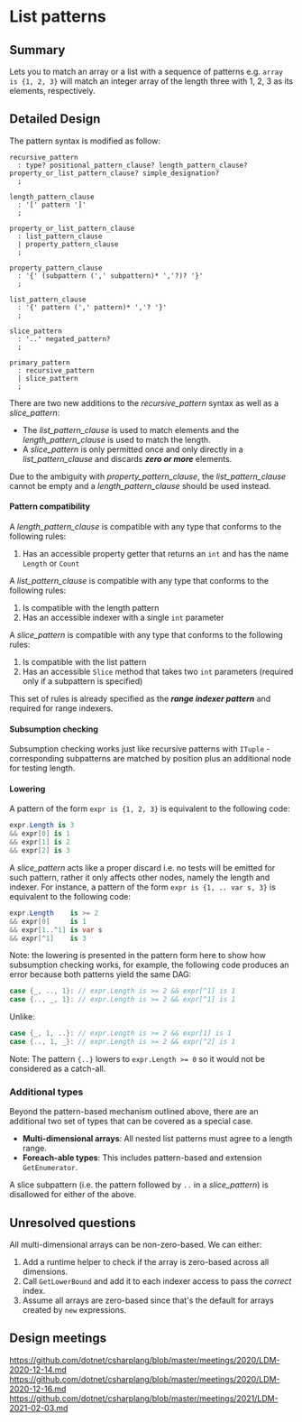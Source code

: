 # List patterns

## Summary

Lets you to match an array or a list with a sequence of patterns e.g. `array is {1, 2, 3}` will match an integer array of the length three with 1, 2, 3 as its elements, respectively.

## Detailed Design

The pattern syntax is modified as follow:

```antlr
recursive_pattern
  : type? positional_pattern_clause? length_pattern_clause? property_or_list_pattern_clause? simple_designation?
  ;

length_pattern_clause
  : '[' pattern ']'
  ;

property_or_list_pattern_clause
  : list_pattern_clause
  | property_pattern_clause
  ;

property_pattern_clause
  : '{' (subpattern (',' subpattern)* ','?)? '}'
  ;

list_pattern_clause
  : '{' pattern (',' pattern)* ','? '}'
  ;

slice_pattern
  : '..' negated_pattern?
  ;

primary_pattern
  : recursive_pattern
  | slice_pattern
  ;
```
There are two new additions to the *recursive_pattern* syntax as well as a *slice_pattern*:

- The *list_pattern_clause* is used to match elements and the *length_pattern_clause* is used to match the length.
- A *slice_pattern* is only permitted once and only directly in a *list_pattern_clause* and discards _**zero or more**_ elements.

Due to the ambiguity with *property_pattern_clause*, the *list_pattern_clause* cannot be empty and a *length_pattern_clause* should be used instead.

#### Pattern compatibility

A *length_pattern_clause* is compatible with any type that conforms to the following rules:

1. Has an accessible property getter that returns an `int` and has the name `Length` or `Count`

A *list_pattern_clause* is compatible with any type that conforms to the following rules:

1. Is compatible with the length pattern
2. Has an accessible indexer with a single `int` parameter

A *slice_pattern* is compatible with any type that conforms to the following rules:

1. Is compatible with the list pattern
2. Has an accessible `Slice` method that takes two `int` parameters (required only if a subpattern is specified)

This set of rules is already specified as the ***range indexer pattern*** and required for range indexers.

#### Subsumption checking

  Subsumption checking works just like recursive patterns with `ITuple` - corresponding subpatterns are matched by position plus an additional node for testing length.

#### Lowering

 A pattern of the form `expr is {1, 2, 3}` is equivalent to the following code:
```cs
expr.Length is 3
&& expr[0] is 1
&& expr[1] is 2
&& expr[2] is 3
```
A *slice_pattern* acts like a proper discard i.e. no tests will be emitted for such pattern, rather it only affects other nodes, namely the length and indexer. For instance, a pattern of the form `expr is {1, .. var s, 3}`  is equivalent to the following code:
```cs
expr.Length    is >= 2
&& expr[0]     is 1
&& expr[1..^1] is var s
&& expr[^1]    is 3
```
Note: the lowering is presented in the pattern form here to show how subsumption checking works, for example, the following code produces an error because both patterns yield the same DAG:

```cs
case {_, .., 1}: // expr.Length is >= 2 && expr[^1] is 1
case {.., _, 1}: // expr.Length is >= 2 && expr[^1] is 1
```
Unlike:
```cs
case {_, 1, ..}: // expr.Length is >= 2 && expr[1] is 1
case {.., 1, _}: // expr.Length is >= 2 && expr[^2] is 1
```

Note: The pattern `{..}` lowers to `expr.Length >= 0` so it would not be considered as a catch-all.

### Additional types

Beyond the pattern-based mechanism outlined above, there are an additional two set of types that can be covered as a special case.

- **Multi-dimensional arrays**: All nested list patterns must agree to a length range.
- **Foreach-able types**: This includes pattern-based and extension `GetEnumerator`.

A slice subpattern (i.e. the pattern followed by `..` in a *slice_pattern*) is disallowed for either of the above.

## Unresolved questions

All multi-dimensional arrays can be non-zero-based. We can either:

1. Add a runtime helper to check if the array is zero-based across all dimensions.
2. Call `GetLowerBound` and add it to each indexer access to pass the *correct* index.
3. Assume all arrays are zero-based since that's the default for arrays created by `new` expressions.

## Design meetings

https://github.com/dotnet/csharplang/blob/master/meetings/2020/LDM-2020-12-14.md
https://github.com/dotnet/csharplang/blob/master/meetings/2020/LDM-2020-12-16.md
https://github.com/dotnet/csharplang/blob/master/meetings/2021/LDM-2021-02-03.md
